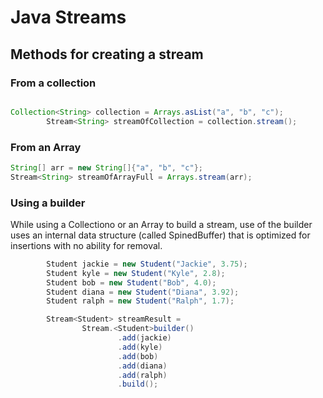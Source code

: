 # Java Streams

## Methods for creating a stream

### From a collection
```java

Collection<String> collection = Arrays.asList("a", "b", "c");
        Stream<String> streamOfCollection = collection.stream();
```

### From an Array
```java
String[] arr = new String[]{"a", "b", "c"};
Stream<String> streamOfArrayFull = Arrays.stream(arr);
```

### Using a  builder
While using a Collectiono or an Array to build a stream, use of the builder uses an internal data structure (called SpinedBuffer) that is optimized for insertions with no ability for removal.
```java
        Student jackie = new Student("Jackie", 3.75);
        Student kyle = new Student("Kyle", 2.8);
        Student bob = new Student("Bob", 4.0);
        Student diana = new Student("Diana", 3.92);
        Student ralph = new Student("Ralph", 1.7);

        Stream<Student> streamResult =
                Stream.<Student>builder()
                        .add(jackie)
                        .add(kyle)
                        .add(bob)
                        .add(diana)
                        .add(ralph)
                        .build();
```
